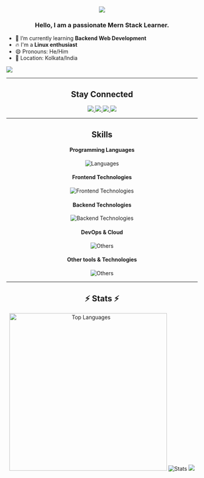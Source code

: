 <h1 align="center">
    <img src="https://readme-typing-svg.herokuapp.com/?font=Poppins&size=35&center=true&vCenter=true&width=500&height=70&duration=4000&lines=Hi+there!+👋;+I'm+Shuvrajit+Majhi!;" />
</h1>

<h3 align="center">Hello, I am a passionate Mern Stack Learner.</h3>

- 🌱 I’m currently learning **Backend Web Development**
- 🔥 I'm a **Linux enthusiast**
- 😄 Pronouns: He/Him
- 📍 Location: Kolkata/India


![](https://komarev.com/ghpvc/?username=Shuvrajit2005&color=blue&label=PROFILE+VISITORS)<hr/>

<h2 align="center">Stay Connected</h2>
<div align="center">
  <a href="https://www.linkedin.com/in/shuvrajit-majhi-7a337b2b8/">
    <img src="https://skillicons.dev/icons?i=linkedin" src="linkedin-icon">
  </a>
  <a href="https://x.com/ShuvrajitMajhi">
    <img src="https://skillicons.dev/icons?i=twitter" src="github-icon">
  </a>
  <a href="https://github.com/Shuvrajit2005">
    <img src="https://skillicons.dev/icons?i=github" src="github-icon">
  </a>
  <a href="https://www.instagram.com/_.shuvrajit._/">
    <img src="https://skillicons.dev/icons?i=instagram" src="instagram-icon">
  </a>
  <hr/>
</div>

<h2 align="center">Skills</h2>

<div align="center">
    
#### Programming Languages
![Languages](https://skillicons.dev/icons?i=java,js,ts,python,c,cpp)

#### Frontend Technologies
![Frontend Technologies](https://skillicons.dev/icons?i=react,html,css,figma,bootstrap,tailwind,materialui,jquery,nextjs)

#### Backend Technologies
![Backend Technologies](https://skillicons.dev/icons?i=nodejs,express,django,mysql,mongodb)

#### DevOps & Cloud
![Others](https://skillicons.dev/icons?i=git,github,vercel,heroku,netlify)

#### Other tools & Technologies
![Others](https://skillicons.dev/icons?i=vscode,visualstudio,linux) <hr/>
</div>

<h2 align="center">⚡ Stats ⚡</h2>
<div align=center>
<img width=415 src="https://github-readme-stats.vercel.app/api/top-langs/?username=Shuvrajit2005&theme=react&show_icons=true&hide_border=false&layout=compact" alt="Top Languages">
<img src="https://github-readme-stats.vercel.app/api?username=Shuvrajit2005&theme=react&show_icons=true&rank_icon=github&hide_border=false&count_private=true" alt="Stats">
<img src="https://github-readme-streak-stats.herokuapp.com/?user=Shuvrajit2005&theme=react&hide_border=false&border_radius=5">
</div>
<br>
